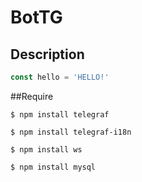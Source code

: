 # BotTG

## Description
```javascript
const hello = 'HELLO!'
```

##Require
````
$ npm install telegraf

$ npm install telegraf-i18n

$ npm install ws

$ npm install mysql
````